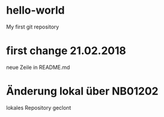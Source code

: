 # hello-world
My first git repository

# first change 21.02.2018
neue Zeile in README.md

# Änderung lokal über NB01202
lokales Repository geclont
